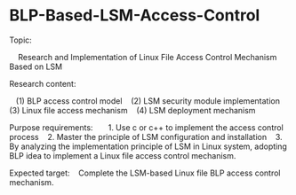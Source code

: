 # BLP-Based-LSM-Access-Control
Topic:

    Research and Implementation of Linux File Access Control Mechanism Based on LSM

Research content:

   (1) BLP access control model
   (2) LSM security module implementation
   (3) Linux file access mechanism
   (4) LSM deployment mechanism

Purpose requirements:
  
   1. Use c or c++ to implement the access control process
   2. Master the principle of LSM configuration and installation
   3. By analyzing the implementation principle of LSM in Linux system, adopting BLP idea to implement a Linux file access control mechanism.

Expected target:
   Complete the LSM-based Linux file BLP access control mechanism.
